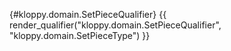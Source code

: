 [](){#kloppy.domain.SetPieceQualifier}
{{ render_qualifier("kloppy.domain.SetPieceQualifier", "kloppy.domain.SetPieceType") }}
